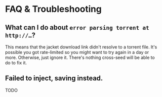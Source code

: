 # FAQ & Troubleshooting

## What can I do about `error parsing torrent at http://…`?

This means that the jacket download link didn't resolve to a torrent file. It's
possible you got rate-limited so you might want to try again in a day or more.
Otherwise, just ignore it. There's nothing cross-seed will be able to do to fix
it.

## Failed to inject, saving instead.

TODO
